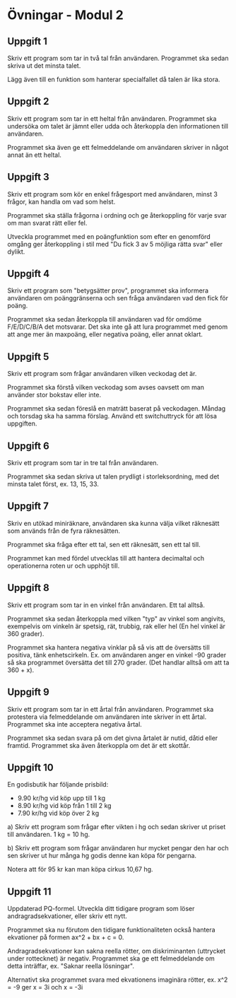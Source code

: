 # Övningar - Modul 2

## Uppgift 1
Skriv ett program som tar in två tal från användaren. Programmet ska sedan skriva ut det minsta talet. 

Lägg även till en funktion som hanterar specialfallet då talen är lika stora.

## Uppgift 2
Skriv ett program som tar in ett heltal från användaren. Programmet ska undersöka om talet är jämnt eller udda och återkoppla den informationen till användaren.

Programmet ska även ge ett felmeddelande om användaren skriver in något annat än ett heltal.

## Uppgift 3
Skriv ett program som kör en enkel frågesport med användaren, minst 3 frågor, kan handla om vad som helst. 

Programmet ska ställa frågorna i ordning och ge återkoppling för varje svar om man svarat rätt eller fel.

Utveckla programmet med en poängfunktion som efter en genomförd omgång ger återkoppling i stil med "Du fick 3 av 5 möjliga rätta svar" eller dylikt.

## Uppgift 4
Skriv ett program som "betygsätter prov", programmet ska informera användaren om poänggränserna och sen fråga användaren vad den fick för poäng.

Programmet ska sedan återkoppla till användaren vad för omdöme F/E/D/C/B/A det motsvarar. Det ska inte gå att lura programmet med genom att ange mer än maxpoäng, eller negativa poäng, eller annat oklart.



## Uppgift 5 
Skriv ett program som frågar användaren vilken veckodag det är.

Programmet ska förstå vilken veckodag som avses oavsett om man använder stor bokstav eller inte. 

Programmet ska sedan föreslå en maträtt baserat på veckodagen. Måndag och torsdag ska ha samma förslag. Använd ett switchuttryck för att lösa uppgiften.

## Uppgift 6
Skriv ett program som tar in tre tal från användaren. 

Programmet ska sedan skriva ut talen prydligt i storleksordning, med det minsta talet först, ex. 13, 15, 33.

## Uppgift 7
Skriv en utökad miniräknare, användaren ska kunna välja vilket räknesätt som används från de fyra räknesätten. 

Programmet ska fråga efter ett tal, sen ett räknesätt, sen ett tal till.

Programmet kan med fördel utvecklas till att hantera decimaltal och operationerna roten ur och upphöjt till.

## Uppgift 8 
Skriv ett program som tar in en vinkel från användaren. Ett tal alltså.

Programmet ska sedan återkoppla med vilken "typ" av vinkel som angivits, exempelvis om vinkeln är spetsig, rät, trubbig, rak eller hel (En hel vinkel är 360 grader).

Programmet ska hantera negativa vinklar på så vis att de översätts till positiva, tänk enhetscirkeln. Ex. om användaren anger en vinkel -90 grader så ska programmet översätta det till 270 grader. (Det handlar alltså om att ta 360 + x).



## Uppgift 9
Skriv ett program som tar in ett årtal från användaren. Programmet ska protestera via felmeddelande om användaren inte skriver in ett årtal. Programmet ska inte acceptera negativa årtal.

Programmet ska sedan svara på om det givna årtalet är nutid, dåtid eller framtid. Programmet ska även återkoppla om det är ett skottår.

## Uppgift 10
En godisbutik har följande prisbild:

- 9.90 kr/hg vid köp upp till 1 kg
- 8.90 kr/hg vid köp från 1 till 2 kg
- 7.90 kr/hg vid köp över 2 kg

a) Skriv ett program som frågar efter vikten i hg och sedan skriver ut priset till användaren. 1 kg = 10 hg.

b) Skriv ett program som frågar användaren hur mycket pengar den har och sen skriver ut hur många hg godis denne kan köpa för pengarna. 

Notera att för 95 kr kan man köpa cirkus 10,67 hg.

## Uppgift 11
Uppdaterad PQ-formel. Utveckla ditt tidigare program som löser andragradsekvationer, eller skriv ett nytt.

Programmet ska nu förutom den tidigare funktionaliteten också hantera ekvationer på formen ax^2 + bx + c = 0. 

Andragradsekvationer kan sakna reella rötter, om diskriminanten (uttrycket under rottecknet) är negativ. Programmet ska ge ett felmeddelande om detta inträffar, ex. "Saknar reella lösningar". 

Alternativt ska programmet svara med ekvationens imaginära rötter, ex. x^2 = -9 ger x = 3i och x = -3i








